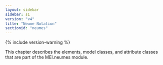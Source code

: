 ```yaml
---
layout: sidebar
sidebar: s1
version: "v4"
title: "Neume Notation"
sectionid: "neumes"
---
```


{% include version-warning %}

This chapter describes the elements, model classes, and attribute classes that are part of the MEI.neumes module.
